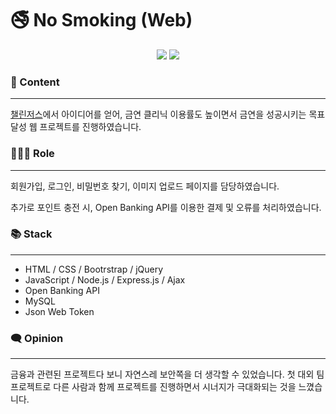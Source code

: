 # 🚭 No Smoking (Web)


<p align="center">
<img src="https://i.esdrop.com/d/HUIWpoiX2c.png"> <img src="https://i.esdrop.com/d/tvon2knb1H.png">
</p>


### 📄 Content

---

[챌린저스](https://www.chlngers.com/)에서 아이디어를 얻어, 금연 클리닉 이용률도 높이면서 금연을 성공시키는 목표 달성 웹 프로젝트를 진행하였습니다.



### 👩🏻‍💻 Role

---

회원가입, 로그인, 비밀번호 찾기, 이미지 업로드 페이지를 담당하였습니다.

추가로 포인트 충전 시, Open Banking API를 이용한 결제 및 오류를 처리하였습니다.



### 📚 Stack

---

- HTML / CSS / Bootrstrap / jQuery
- JavaScript / Node.js / Express.js / Ajax
- Open Banking API
- MySQL
- Json Web Token



### 🗨️ Opinion

---

금융과 관련된 프로젝트다 보니 자연스레 보안쪽을 더 생각할 수 있었습니다. 첫 대외 팀 프로젝트로 다른 사람과 함께 프로젝트를 진행하면서 시너지가 극대화되는 것을 느꼈습니다.
